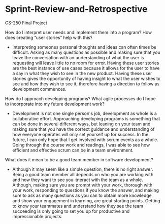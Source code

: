 # Sprint-Review-and-Retrospective
CS-250 Final Project


How do I interpret user needs and implement them into a program? How does creating “user stories” help with this?

- Interpreting someones personal thoughts and ideas can often times be difficult. Asking as many questions as possible and making sure that you leave the conversation with an understanding of what the user is requesting will leave little to no room for error. Having these user stories are the best instance of use cases because it allows for the user to have a say in what they wish to see in the new product. Having these user stories gives the opportunity of having insight to what the user wishes to see and how they wish to see it, therefore having a direction to follow as development commences.

How do I approach developing programs? What agile processes do I hope to incorporate into my future development work?

- Development is not one single person's job, development as whole is a collaborative effort. Approaching developing programs is something that can be done in several different ways, but leaning on your team and making sure that you have the correct guidance and understanding of how everyone operates will only set yourself up for success. In the future, I can only hope that I get involved with scrum events as a whole. Going through the course work and readings, I was able to see how efficient and effective scrum can be in a team environment.

What does it mean to be a good team member in software development?

- Although it may seem like a simple question, there is no right answer. Being a good team member all depends on who you are working with and how they want to see you itneract with the team as a whole. Although, making sure you are prompt with your work, thorough with your work, responding to questions if you know the answer, and making sure to ask as many questions as you can to obtain more knowledge and show your engagement in learning, are great starting points. Getting to know your teammates and understand how they see the team succeeding is only going to set you up for productive and impressionable projects.
